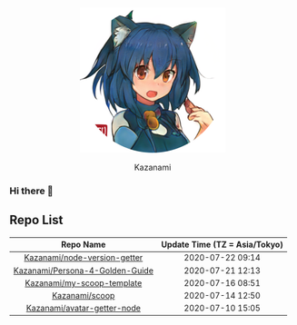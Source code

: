 <div class="profile_image" align="center">
  <img class="profile" src="https://raw.githubusercontent.com/Kazanami/avatar-getter-node/master/Kazanami.png">
  <!-- trigger -->
  <p> Kazanami </p>
</div>

### Hi there 👋

## Repo List
| Repo Name | Update Time (TZ = Asia/Tokyo) |
|:---------:|:-----------:|
|[Kazanami/node-version-getter](https://github.com/Kazanami/node-version-getter.git)|2020-07-22 09:14|
|[Kazanami/Persona-4-Golden-Guide](https://github.com/Kazanami/Persona-4-Golden-Guide.git)|2020-07-21 12:13|
|[Kazanami/my-scoop-template](https://github.com/Kazanami/my-scoop-template.git)|2020-07-16 08:51|
|[Kazanami/scoop](https://github.com/Kazanami/scoop.git)|2020-07-14 12:50|
|[Kazanami/avatar-getter-node](https://github.com/Kazanami/avatar-getter-node.git)|2020-07-10 15:05|
<!--
**Kazanami/Kazanami** is a ✨ _special_ ✨ repository because its `README.md` (this file) appears on your GitHub profile.

Here are some ideas to get you started:

- 🔭 I’m currently working on ...
- 🌱 I’m currently learning ...
- 👯 I’m looking to collaborate on ...
- 🤔 I’m looking for help with ...
- 💬 Ask me about ...
- 📫 How to reach me: ...
- 😄 Pronouns: ...
- ⚡ Fun fact: ...
-->
